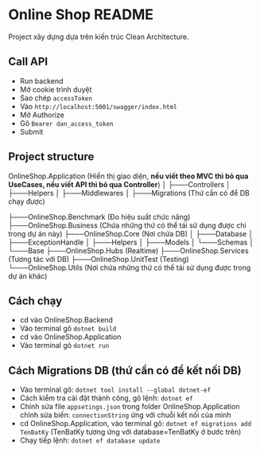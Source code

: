 # Online Shop README
Project xây dựng dựa trên kiến trúc Clean Architecture.

## Call API

- Run backend
- Mở cookie trình duyệt
- Sao chép `accessToken`
- Vào `http://localhost:5001/swagger/index.html`
- Mở Authorize
- Gõ `Bearer dan_access_token`
- Submit

## Project structure
OnlineShop.Application  (Hiển thị giao diện, **nếu viết theo MVC thì bỏ qua UseCases, nếu viết API thì bỏ qua Controller**)
│   ├───Controllers
│   ├───Helpers
│   ├───Middlewares
│   ├───Migrations (Thứ cần có để DB chạy được)

├───OnlineShop.Benchmark (Đo hiệu suất chức năng)
├───OnlineShop.Business (Chứa những thứ có thể tái sử dụng được chỉ trong dự án này)
├───OnlineShop.Core (Nơi chứa DB)
│   ├───Database
│   ├───ExceptionHandle
│   ├───Helpers
│   ├───Models
│   └───Schemas
│       └───Base
├───OnlineShop.Hubs (Realtime)
├───OnlineShop.Services (Tương tác với DB)
├───OnlineShop.UnitTest (Testing)
└───OnlineShop.Utils  (Nơi chứa những thứ có thể tái sử dụng được trong dự án khác)

## Cách chạy

- cd vào OnlineShop.Backend
- Vào terminal gõ `dotnet build`
- cd vào OnlineShop.Application
- Vào terminal gõ `dotnet run`

## Cách Migrations DB (thứ cần có để kết nối DB)

- Vào terminal gõ: `dotnet tool install --global dotnet-ef`
- Cách kiểm tra cài đặt thành công, gõ lệnh: `dotnet ef`
- Chỉnh sửa file `appsetings.json` trong folder OnlineShop.Application chỉnh sửa biến: `connectionString` ứng với chuỗi kết nối của mình
- cd OnlineShop.Application, vào terminal gõ: `dotnet ef migrations add TenBatKy` (TenBatKy tương ứng với database=TenBatKy ở bước trên)
- Chạy tiếp lệnh: `dotnet ef database update`
